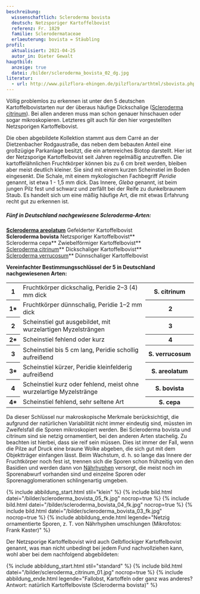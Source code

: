 ```yaml
---
beschreibung:
  wissenschaftlich: Scleroderma bovista
  deutsch: Netzsporiger Kartoffelbovist
  referenz: Fr. 1829
  familie: Sclerodermataceae
  erlaeuterung: bovista = Stäubling
profil:
  aktualisiert: 2021-04-25
  autor_in: Dieter Gewalt
hauptbild:
  anzeige: true
  datei: /bilder/scleroderma_bovista_02_dg.jpg
literatur:
  - url: http://www.pilzflora-ehingen.de/pilzflora/arthtml/sbovista.php
---
```

Völlig  problemlos zu erkennen ist unter den 5 deutschen Kartoffelbovistarten nur der überaus häufige Dickschalige ([Scleroderma citrinum](/pilze/scleroderma-citrinum-dickschaliger-kartoffelbovist)). Bei allen anderen muss man schon genauer hinschauen oder sogar mikroskopieren. Letzteres gilt auch für den hier vorgestellten Netzsporigen Kartoffelbovist.

Die oben abgebildete Kollektion stammt aus dem Carré an der Dietzenbacher Rodgaustraße, das neben dem bebauten Anteil eine großzügige Parkanlage besitzt, die ein artenreiches Biotop darstellt. Hier ist der Netzsporige Kartoffelbovist seit Jahren regelmäßig anzutreffen. Die kartoffelähnlichen Fruchtkörper können bis zu 6 cm breit werden, bleiben aber meist deutlich kleiner.  Sie sind mit einem kurzen Scheinstiel im Boden eingesenkt. Die Schale, mit einem mykologischen Fachbegriff *Peridie* genannt, ist etwa 1 - 1,5 mm dick. Das Innere, *Gleba* genannt, ist beim jungen Pilz fest und schwarz und zerfällt bei der Reife zu dunkelbraunem Staub. Es handelt sich um eine mäßig häufige Art, die mit etwas Erfahrung recht gut zu erkennen ist.

##### Fünf in Deutschland nachgewiesene Scleroderma-Arten:

**[Scleroderma areolatum](/pilze/scleroderma-areolatum-gefelderter-kartoffelbovist-leopardenfell-hartbovist)** Gefelderter Kartoffelbovist\
**Scleroderma bovista** Netzsporiger Kartoffelbovist**\
Scleroderma cepa** Zwiebelförmiger Kartoffelbovist**  
[Scleroderma citrinum](/pilze/scleroderma-citrinum-dickschaliger-kartoffelbovist)** Dickschaliger Kartoffelbovist**\
[Scleroderma verrucosum](/pilze/scleroderma-verrucosum-dünnschaliger-kartoffenbovist)** Dünnschaliger Kartoffelbovist

**Vereinfachter Bestimmungsschlüssel der 5 in Deutschland nachgewiesenen Arten:**

<div class="table-responsive">
<table class="table">
<tr>
  <th>1</th>
  <td>Fruchtkörper dickschalig, Peridie 2–3 (4) mm dick</td>
  <th>S. citrinum</th>
</tr>
<tr>
  <th>1*</th>
  <td>Fruchtkörper dünnschalig, Peridie 1–2 mm dick</td>
  <th><i class="fas fa-arrow-right"></i> 2</th>
</tr>
<tr>
  <th>2</th>
  <td>Scheinstiel gut ausgebildet, mit wurzelartigen Myzelsträngen</td>
  <th><i class="fas fa-arrow-right"></i> 3</th>
</tr>
<tr>
  <th>2*</th>
  <td>Scheinstiel fehlend oder kurz</td>
  <th><i class="fas fa-arrow-right"></i> 4</th>
</tr>
<tr>
  <th>3</th>
  <td>Scheinstiel bis 5 cm lang, Peridie schollig aufreißend</td>
  <th>S. verrucosum</th>
</tr>
<tr>
  <th>3*</th>
  <td>Scheinstiel kürzer, Peridie kleinfelderig aufreißend</td>
  <th>S. areolatum</th>
</tr>
<tr>
  <th>4</th>
  <td>Scheinstiel kurz oder fehlend, meist ohne wurzelartige Myzelstränge</td>
  <th>S. bovista</th>
</tr>
<tr>
  <th>4*</th>
  <td>Scheinstiel fehlend, sehr seltene Art</td>
  <th>S. cepa</th>
</tr>
</table>
</div>

Da dieser Schlüssel nur makroskopische Merkmale berücksichtigt, die aufgrund der natürlichen Variabilität nicht immer eindeutig sind, müssten im Zweifelsfall die Sporen mikroskopiert werden. Bei Scleroderma bovista und citrinum sind sie netzig ornamentiert, bei den anderen Arten stachelig. Zu beachten ist hierbei, dass sie reif sein müssen. Dies ist immer der Fall, wenn die Pilze auf Druck eine braune Wolke abgeben, die sich gut mit dem Objektträger einfangen lässt. Beim Wachstum, d. h. so lange das Innere der Fruchtkörper noch fest ist, trennen sich die Sporen schon frühzeitig von den Basidien und werden dann von [Nährhyphen](Hyphen "Glossar") versorgt, die meist noch im Sporenabwurf vorhanden sind und einzelne Sporen oder Sporenagglomerationen schlingenartig umgeben.

{% include abbildung_start.html stil="klein" %}
{% include bild.html datei="/bilder/scleroderma_bovista_05_fk.jpg" nocrop=true %}
{% include bild.html datei="/bilder/scleroderma_bovista_04_fk.jpg" nocrop=true %}
{% include bild.html datei="/bilder/scleroderma_bovista_03_fk.jpg" nocrop=true %}
{% include abbildung_ende.html legende="Netzig ornamentierte Sporen, z. T. von Nährhyphen umschlungen (Mikrofotos: Frank Kaster)" %}

Der Netzsporige Kartoffelbovist wird auch Gelbflockiger Kartoffelbovist genannt, was man nicht unbedingt bei jedem Fund nachvollziehen kann, wohl aber bei dem nachfolgend abgebildeten:

{% include abbildung_start.html stil="standard" %}
{% include bild.html datei="/bilder/scleroderma_citrinum_01.jpg" nocrop=true %}
{% include abbildung_ende.html legende="Fallobst, Kartoffeln oder ganz was anderes?  Antwort: natürlich Kartoffelboviste (Scleroderma bovista)" %}